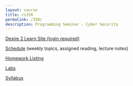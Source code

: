 ```yaml
---
layout: course
title: cs350
permalink: /350/
description: Programming Seminar - Cyber Security
---
```


[Desire 2 Learn Site (login required)](https://nmhu.desire2learn.com/d2l/home/28410)

[Schedule](/350/schedule/) (weekly topics, assigned reading, lecture notes)

[Homework Listing](/350/hw/)

[Labs](/350/labs/)

[Syllabus](/350/syllabus/)